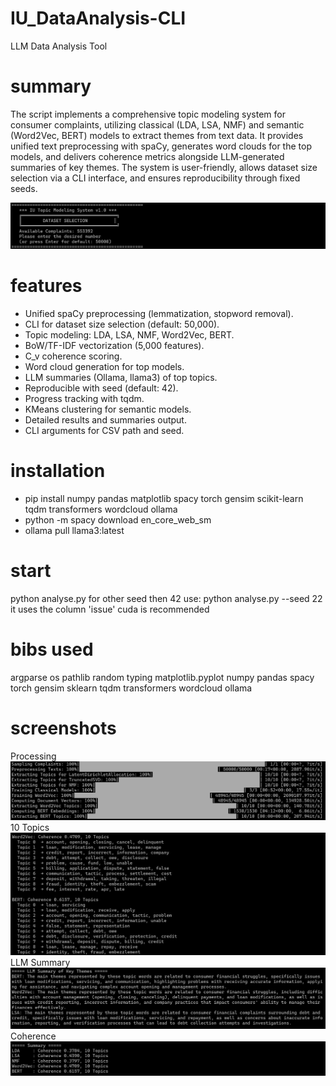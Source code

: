 # IU_DataAnalysis-CLI

LLM Data Analysis Tool 

# summary

The script implements a comprehensive topic modeling system for consumer complaints, utilizing classical (LDA, LSA, NMF) and semantic (Word2Vec, BERT) models to extract themes from text data. It provides unified text preprocessing with spaCy, generates word clouds for the top models, and delivers coherence metrics alongside LLM-generated summaries of key themes. The system is user-friendly, allows dataset size selection via a CLI interface, and ensures reproducibility through fixed seeds.

![Screenshot](assets/iu.png)

# features

- Unified spaCy preprocessing (lemmatization, stopword removal).
- CLI for dataset size selection (default: 50,000).
- Topic modeling: LDA, LSA, NMF, Word2Vec, BERT.
- BoW/TF-IDF vectorization (5,000 features).
- C_v coherence scoring.
- Word cloud generation for top models.
- LLM summaries (Ollama, llama3) of top topics.
- Reproducible with seed (default: 42).
- Progress tracking with tqdm.
- KMeans clustering for semantic models.
- Detailed results and summaries output.
- CLI arguments for CSV path and seed.

# installation
- pip install numpy pandas matplotlib spacy torch gensim scikit-learn tqdm transformers wordcloud ollama
- python -m spacy download en_core_web_sm
- ollama pull llama3:latest

# start
python analyse.py 
for other seed then 42 use: python analyse.py --seed 22
it uses the column 'issue'
cuda is recommended 

# bibs used

argparse
os
pathlib
random
typing
matplotlib.pyplot
numpy
pandas
spacy
torch
gensim
sklearn
tqdm
transformers
wordcloud
ollama

# screenshots
Processing
![Screenshot](assets/count.png)
10 Topics
![Screenshot](assets/bertword2vec.png)
LLM Summary
![Screenshot](assets/llm%20summary.png)
Coherence
![Screenshot](assets/coherence.png)